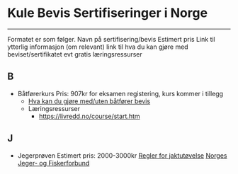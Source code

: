 # Kule Bevis Sertifiseringer i Norge
---
Formatet er som følger.
Navn på sertifisering/bevis
Estimert pris
Link til ytterlig informasjon (om relevant)
link til hva du kan gjøre med beviset/sertifikatet
evt gratis læringsressurser

## B
* Båtførerkurs 
    Pris: 907kr for eksamen registering, kurs kommer i tillegg
    - [Hva kan du gjøre med/uten båtfører bevis](https://rs.no/sikker-til-sjos/hvilke-bater-kan-du-kjore-med-og-uten-batforerbevis/)
    - Læringsressurser
        - https://livredd.no/course/start.htm
## J
* Jegerprøven
    Estimert pris: 2000-3000kr
    [Regler for jaktutøvelse](https://www.njff.no/jakt/regler-for-jaktutovelse)
    [Norges Jeger- og Fiskerforbund](https://www.njff.no/jegerproven)

